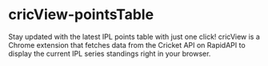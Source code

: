 # cricView-pointsTable
Stay updated with the latest IPL points table with just one click! cricView is a Chrome extension that fetches data from the Cricket API on RapidAPI to display the current IPL series standings right in your browser.
